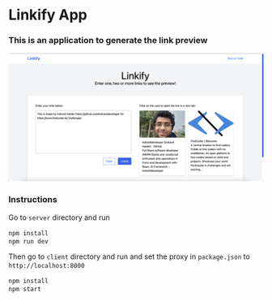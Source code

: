 # Linkify App

### This is an application to generate the link preview

![Screenshot](/screenshot/screenshot.png)

### Instructions

Go to `server` directory and run

```shell
npm install
npm run dev
```

Then go to `client` directory and run and set the proxy in `package.json` to `http://localhost:8000`

```shell
npm install
npm start
```
